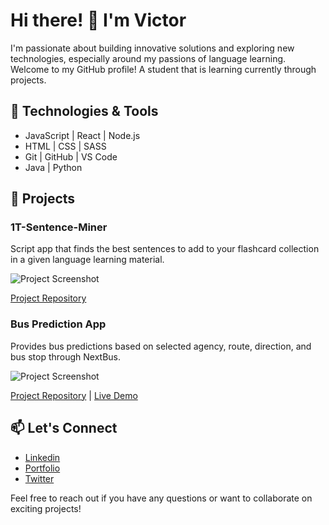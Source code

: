 # Hi there! 👋 I'm Victor

I'm passionate about building innovative solutions and exploring new technologies, especially around my passions of language learning. Welcome to my GitHub profile! A student that is learning currently through projects.

## 🔧 Technologies & Tools

- JavaScript | React | Node.js
- HTML | CSS | SASS
- Git | GitHub | VS Code
- Java | Python

## 🚀 Projects

### 1T-Sentence-Miner
Script app that finds the best sentences to add to your flashcard collection in a given language learning material.

![Project Screenshot](https://user-images.githubusercontent.com/60746276/117211276-ca0e5980-adc6-11eb-8063-a06dd3d2fc7e.png)

[Project Repository](https://github.com/amiothenes/1T-Sentence-Miner)

### Bus Prediction App
Provides bus predictions based on selected agency, route, direction, and bus stop through NextBus.

![Project Screenshot](https://camo.githubusercontent.com/5b2dd92d360e7d7516fbf0f696437bb2d29560d771e677feb5a9fa607a35315f/68747470733a2f2f692e696d6775722e636f6d2f3335326b626d572e676966)

[Project Repository](https://github.com/amiothenes/NextBus-Catcher) | [Live Demo](https://amiothenes.github.io/NextBus-Catcher/)

## 📫 Let's Connect

- [Linkedin](https://www.linkedin.com/in/victor-stroganov/)
- [Portfolio](link_to_portfolio)
- [Twitter](https://twitter.com/amiothenes)

Feel free to reach out if you have any questions or want to collaborate on exciting projects!


<!---
amiothenes/amiothenes is a ✨ special ✨ repository because its `README.md` (this file) appears on your GitHub profile.
You can click the Preview link to take a look at your changes.
--->
